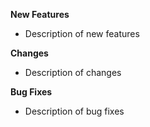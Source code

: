 **New Features**
* Description of new features

**Changes**
* Description of changes

**Bug Fixes**
* Description of bug fixes
